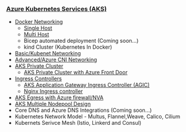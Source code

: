 ### [Azure Kubernetes Services (AKS)](README-advanced.md)

- [Docker Networking](README-docker-multihost.md)
  - [Single Host](README-docker-singlehost.md)
  - [Multi Host](README-docker-multihost.md)
  - Bicep automated deployment (Coming soon...)
  - kind Cluster (Kubernetes In Docker)
- [Basic/Kubenet Networking](README-kubenet.md)
- [Advanced/Azure CNI Networking](README-advanced.md)
- [AKS Private Cluster](README-private-cluster.md)
  - [AKS Private Cluster with Azure Front Door](README-private-cluster-with-AFD.md)
- [Ingress Controllers](README-ingress-appgw.md)
  - [AKS Application Gateway Ingress Controller (AGIC)](README-ingress-appgw.md)
  - [Nginx Ingress controller](README-ingress-nginx.md)
- [AKS Egress with Azure firewall/NVA](README-aks-egress.md)
- [AKS Multiple Nodepool Design](README-multinode.md)
- Core DNS and Azure DNS Integrations (Coming soon...)
- Kubernetes Network Model - Multus, Flannel,Weave, Calico, Cilium
- Kubernets Serivce Mesh (Istio, Linkerd and Consul)
